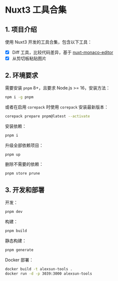 # Nuxt3 工具合集

## 1. 项目介绍

使用 Nuxt3 开发的工具合集，包含以下工具：

- [x] Diff 工具，比较代码差异，基于 [nuxt-monaco-editor](https://github.com/e-chan1007/nuxt-monaco-editor)
- [x] 从剪切板粘贴图片

## 2. 环境要求

需要安装 `pnpm` 8+，且要求 Node.js >= 16，安装方法：

```bash
npm i -g pnpm
```

或者在启用 `corepack` 时使用 `corepack` 安装最新版本：

```bash
corepack prepare pnpm@latest --activate
```

安装依赖：

```bash
pnpm i
```

升级全部依赖项目：

```bash
pnpm up
```

删除不需要的依赖：

```bash
pnpm store prune
```

## 3. 开发和部署

开发：

```bash
pnpm dev
```

构建：

```bash
pnpm build
```

静态构建：

```bash
pnpm generate
```

Docker 部署：

```bash
docker build -t alexsun-tools .
docker run -d -p 3039:3000 alexsun-tools
```

